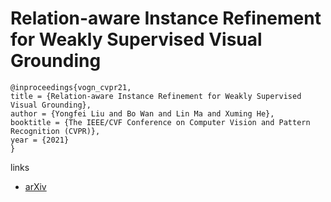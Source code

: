 # Relation-aware Instance Refinement for Weakly Supervised Visual Grounding

```
@inproceedings{vogn_cvpr21,
title = {Relation-aware Instance Refinement for Weakly Supervised Visual Grounding},
author = {Yongfei Liu and Bo Wan and Lin Ma and Xuming He},
booktitle = {The IEEE/CVF Conference on Computer Vision and Pattern Recognition (CVPR)},
year = {2021}
}
```

links
- [arXiv](https://arxiv.org/abs/2103.12989)
